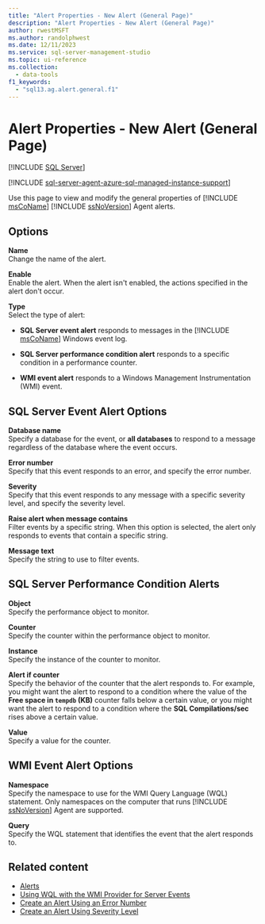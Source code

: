 ```yaml
---
title: "Alert Properties - New Alert (General Page)"
description: "Alert Properties - New Alert (General Page)"
author: rwestMSFT
ms.author: randolphwest
ms.date: 12/11/2023
ms.service: sql-server-management-studio
ms.topic: ui-reference
ms.collection:
  - data-tools
f1_keywords:
  - "sql13.ag.alert.general.f1"
---
```


# Alert Properties - New Alert (General Page)

[!INCLUDE [SQL Server](../includes/applies-to-version/sqlserver.md)]

[!INCLUDE [sql-server-agent-azure-sql-managed-instance-support](../includes/sql-server-agent-azure-sql-managed-instance-support.md)]

Use this page to view and modify the general properties of [!INCLUDE [msCoName](../includes/msconame-md.md)] [!INCLUDE [ssNoVersion](../includes/ssnoversion-md.md)] Agent alerts.

## Options

**Name**  
Change the name of the alert.

**Enable**  
Enable the alert. When the alert isn't enabled, the actions specified in the alert don't occur.

**Type**  
Select the type of alert:

- **SQL Server event alert** responds to messages in the [!INCLUDE [msCoName](../includes/msconame-md.md)] Windows event log.

- **SQL Server performance condition alert** responds to a specific condition in a performance counter.

- **WMI event alert** responds to a Windows Management Instrumentation (WMI) event.

## SQL Server Event Alert Options

**Database name**  
Specify a database for the event, or **all databases** to respond to a message regardless of the database where the event occurs.

**Error number**  
Specify that this event responds to an error, and specify the error number.

**Severity**  
Specify that this event responds to any message with a specific severity level, and specify the severity level.

**Raise alert when message contains**  
Filter events by a specific string. When this option is selected, the alert only responds to events that contain a specific string.

**Message text**  
Specify the string to use to filter events.

## SQL Server Performance Condition Alerts

**Object**  
Specify the performance object to monitor.

**Counter**  
Specify the counter within the performance object to monitor.

**Instance**  
Specify the instance of the counter to monitor.

**Alert if counter**  
Specify the behavior of the counter that the alert responds to. For example, you might want the alert to respond to a condition where the value of the **Free space in `tempdb` (KB)** counter falls below a certain value, or you might want the alert to respond to a condition where the **SQL Compilations/sec** rises above a certain value.

**Value**  
Specify a value for the counter.

## WMI Event Alert Options

**Namespace**  
Specify the namespace to use for the WMI Query Language (WQL) statement. Only namespaces on the computer that runs [!INCLUDE [ssNoVersion](../includes/ssnoversion-md.md)] Agent are supported.

**Query**  
Specify the WQL statement that identifies the event that the alert responds to.

## Related content

- [Alerts](alerts.md)
- [Using WQL with the WMI Provider for Server Events](/sql/relational-databases/wmi-provider-server-events/using-wql-with-the-wmi-provider-for-server-events)
- [Create an Alert Using an Error Number](create-an-alert-using-an-error-number.md)
- [Create an Alert Using Severity Level](create-an-alert-using-severity-level.md)

